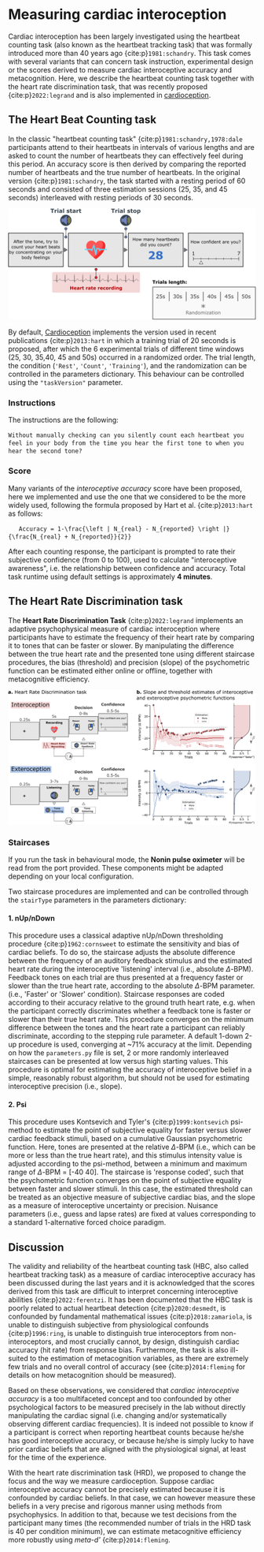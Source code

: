 # Measuring cardiac interoception

Cardiac interoception has been largely investigated using the heartbeat counting task (also known as the heartbeat tracking task) that was formally introduced more than 40 years ago {cite:p}`1981:schandry`. This task comes with several variants that can concern task instruction, experimental design or the scores derived to measure cardiac interoceptive accuracy and metacognition. Here, we describe the heartbeat counting task together with the heart rate discrimination task, that was recently proposed {cite:p}`2022:legrand` and is also implemented in [cardioception](https://github.com/LegrandNico/Cardioception).

## The Heart Beat Counting task

In the classic "heartbeat counting task" {cite:p}`1981:schandry,1978:dale` participants attend to their heartbeats in intervals of various lengths and are asked to count the number of heartbeats they can effectively feel during this period. An accuracy score is then derived by comparing the reported number of heartbeats and the true number of heartbeats. In the original version {cite:p}`1981:schandry`, the task started with a resting period of 60 seconds and consisted of three estimation sessions (25, 35, and 45 seconds) interleaved with resting periods of 30 seconds.

![hbc](https://raw.githubusercontent.com/LegrandNico/Cardioception/master/docs/source/images/HeartBeatCounting.png)

By default, [Cardioception](https://github.com/LegrandNico/Cardioception) implements the version used in recent publications {cite:p}`2013:hart` in which a training trial of 20 seconds is proposed, after which the 6 experimental trials of different time windows (25, 30, 35,40, 45 and 50s) occurred in a randomized order. The trial length, the condition (`'Rest'`, `'Count'`, `'Training'`), and the randomization can be controlled in the parameters dictionary. This behaviour can be controlled using the `"taskVersion"` parameter.

### Instructions

The instructions are the following:

```text
Without manually checking can you silently count each heartbeat you feel in your body from the time you hear the first tone to when you hear the second tone?
```

### Score

Many variants of the *interoceptive accuracy* score have been proposed, here we implemented and use the one that we considered to be the more widely used, following the formula proposed by Hart et al. {cite:p}`2013:hart` as follows:

```{math}
   Accuracy = 1-\frac{\left | N_{real} - N_{reported} \right |}{\frac{N_{real} + N_{reported}}{2}}
```

After each counting response, the participant is prompted to rate their subjective confidence (from 0 to 100), used to calculate "interoceptive awareness", i.e. the relationship between confidence and accuracy. Total task runtime using default settings is approximately **4 minutes**.

## The Heart Rate Discrimination task

The **Heart Rate Discrimination Task** {cite:p}`2022:legrand` implements an adaptive psychophysical measure of cardiac interoception where participants have to estimate the frequency of their heart rate by comparing it to tones that can be faster or slower. By manipulating the difference between the true heart rate and the presented tone using different staircase procedures, the bias (threshold) and precision (slope) of the psychometric function can be estimated either online or offline, together with metacognitive efficiency.

![hrd](https://raw.githubusercontent.com/LegrandNico/Cardioception/master/docs/source/images/HeartRateDiscrimination.png)

### Staircases

If you run the task in behavioural mode, the **Nonin pulse oximeter** will be read from the port provided. These components might be adapted depending on your local configuration.

Two staircase procedures are implemented and can be controlled through the `stairType` parameters in the parameters dictionary:

#### 1. nUp/nDown

This procedure uses a classical adaptive nUp/nDown thresholding procedure {cite:p}`1962:cornsweet` to estimate the sensitivity and bias of cardiac beliefs. To do so, the staircase adjusts the absolute difference between the frequency of an auditory feedback stimulus and the estimated heart rate during the interoceptive 'listening' interval (i.e., absolute $\Delta$-BPM). Feedback tones on each trial are thus presented at a frequency faster or slower than the true heart rate, according to the absolute $\Delta$-BPM parameter. (i.e., 'Faster' or 'Slower' condition). Staircase responses are coded according to their accuracy relative to the ground truth heart rate, e.g. when the participant correctly discriminates whether a feedback tone is faster or slower than their true heart rate. This procedure converges on the minimum difference between the tones and the heart rate a participant can reliably discriminate, according to the stepping rule parameter. A default 1-down 2-up procedure is used, converging at ~71% accuracy at the limit. Depending on how the `parameters.py` file is set, 2 or more randomly interleaved staircases can be presented at low versus high starting values. This procedure is optimal for estimating the accuracy of interoceptive belief in a simple, reasonably robust algorithm, but should not be used for estimating interoceptive precision (i.e., slope).

#### 2. Psi

This procedure uses Kontsevich and Tyler's {cite:p}`1999:kontsevich` psi-method to estimate the point of subjective equality for faster versus slower cardiac feedback stimuli, based on a cumulative Gaussian psychometric function. Here, tones are presented at the relative $\Delta$-BPM (i.e., which can be more or less than the true heart rate), and this stimulus intensity value is adjusted according to the psi-method, between a minimum and maximum range of $\Delta$-BPM = [-40 40]. The staircase is 'response coded', such that the psychometric function converges on the point of subjective equality between faster and slower stimuli. In this case, the estimated threshold can be treated as an objective measure of subjective cardiac bias, and the slope as a measure of interoceptive uncertainty or precision. Nuisance parameters (i.e., guess and lapse rates) are fixed at values corresponding to a standard 1-alternative forced choice paradigm.

## Discussion

The validity and reliability of the heartbeat counting task (HBC, also called heartbeat tracking task) as a measure of cardiac interoceptive accuracy has been discussed during the last years and it is acknowledged that the scores derived from this task are difficult to interpret concerning interoceptive abilities {cite:p}`2022:ferentzi`. It has been documented that the HBC task is poorly related to actual heartbeat detection {cite:p}`2020:desmedt`, is confounded by fundamental mathematical issues {cite:p}`2018:zamariola`, is unable to distinguish subjective from physiological confounds {cite:p}`1996:ring`, is unable to distinguish true interoceptors from non-interoceptors, and most crucially cannot, by design, distinguish cardiac accuracy (hit rate) from response bias. Furthermore, the task is also ill-suited to the estimation of metacognition variables, as there are extremely few trials and no overall control of accuracy (see {cite:p}`2014:fleming` for details on how metacognition should be measured).

Based on these observations, we considered that *cardiac interoceptive accuracy* is a too multifaceted concept and too confounded by other psychological factors to be measured precisely in the lab without directly manipulating the cardiac signal (i.e. changing and/or systematically observing different cardiac frequencies). It is indeed not possible to know if a participant is correct when reporting heartbeat counts because he/she has good interoceptive accuracy, or because he/she is simply lucky to have prior cardiac beliefs that are aligned with the physiological signal, at least for the time of the experience.

With the heart rate discrimination task (HRD), we proposed to change the focus and the way we measure cardioception. Suppose cardiac interoceptive accuracy cannot be precisely estimated because it is confounded by cardiac beliefs. In that case, we can however measure these beliefs in a very precise and rigorous manner using methods from psychophysics. In addition to that, because we test decisions from the participant many times (the recommended number of trials in the HRD task is 40 per condition minimum), we can estimate metacognitive efficiency more robustly using *meta-d'* {cite:p}`2014:fleming`.
